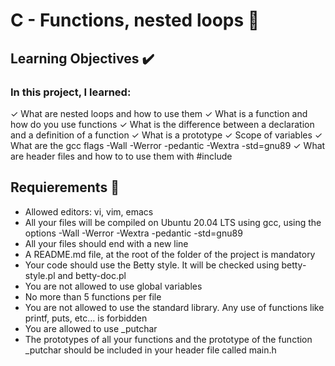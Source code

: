 # C - Functions, nested loops &#128257;

## Learning Objectives :heavy_check_mark:

### In this project, I learned:

&check; What are nested loops and how to use them
&check; What is a function and how do you use functions
&check; What is the difference between a declaration and a definition of a function
&check; What is a prototype
&check; Scope of variables
&check; What are the gcc flags -Wall -Werror -pedantic -Wextra -std=gnu89
&check; What are header files and how to to use them with #include

## Requierements :page_with_curl:

- Allowed editors: vi, vim, emacs
- All your files will be compiled on Ubuntu 20.04 LTS using gcc, using the options -Wall -Werror -Wextra -pedantic -std=gnu89
- All your files should end with a new line
- A README.md file, at the root of the folder of the project is mandatory
- Your code should use the Betty style. It will be checked using betty-style.pl and betty-doc.pl
- You are not allowed to use global variables
- No more than 5 functions per file
- You are not allowed to use the standard library. Any use of functions like printf, puts, etc… is forbidden
- You are allowed to use \_putchar
- The prototypes of all your functions and the prototype of the function \_putchar should be included in your header file called main.h
